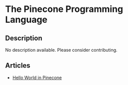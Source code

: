 # The Pinecone Programming Language

## Description

No description available. Please consider contributing.

## Articles

- [Hello World in Pinecone](https://sampleprograms.io/projects/hello-world/pinecone)